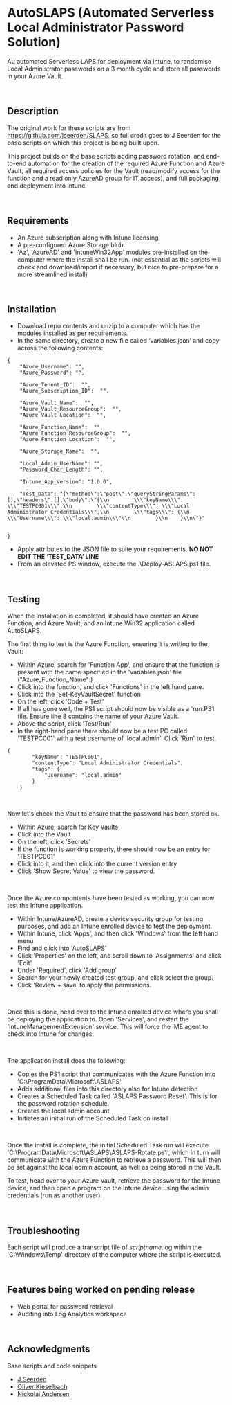 
# AutoSLAPS (Automated Serverless Local Administrator Password Solution)

Au automated Serverless LAPS for deployment via Intune, to randomise Local Administrator passwords on a 3 month cycle and store all passwords in your Azure Vault.

<br>

## Description

The original work for these scripts are from https://github.com/jseerden/SLAPS, so full credit goes to J Seerden for the base scripts on which this project is being built upon.

This project builds on the base scripts adding password rotation, and end-to-end automation for the creation of the required Azure Function and Azure Vault, all required access policies for the Vault (read/modify access for the function and a read only AzureAD group for IT access), and full packaging and deployment into Intune.

<br>

## Requirements

* An Azure subscription along with Intune licensing
* A pre-configured Azure Storage blob.
* 'Az', 'AzureAD' and 'IntuneWin32App' modules pre-installed on the computer where the install shall be run. (not essential as the scripts will check and download/import if necessary, but nice to pre-prepare for a more streamlined install)

<br>

## Installation

* Download repo contents and unzip to a computer which has the modules installed as per requirements.
* In the same directory, create a new file called ‘variables.json’ and copy across the following contents:

```
{
    "Azure_Username": "",
    "Azure_Password": "",
    
    "Azure_Tenent_ID":  "",
    "Azure_Subscription_ID":  "",

    "Azure_Vault_Name":  "",
    "Azure_Vault_ResourceGroup":  "",
    "Azure_Vault_Location":  "",

    "Azure_Function_Name":  "",
    "Azure_Function_ResourceGroup":  "",
    "Azure_Function_Location":  "",

    "Azure_Storage_Name":  "",

    "Local_Admin_UserName": "",
    "Password_Char_Length": "",

    "Intune_App_Version": "1.0.0",

    "Test_Data": "{\"method\":\"post\",\"queryStringParams\":[],\"headers\":[],\"body\":\"{\\n        \\\"keyName\\\": \\\"TESTPC001\\\",\\n        \\\"contentType\\\": \\\"Local Administrator Credentials\\\",\\n        \\\"tags\\\": {\\n            \\\"Username\\\": \\\"local.admin\\\"\\n        }\\n    }\\n\"}"


}

```

* Apply attributes to the JSON file to suite your requirements. <b>NO NOT EDIT THE ‘TEST_DATA’ LINE</b>
* From an elevated PS window, execute the .\Deploy-ASLAPS.ps1 file.

<br>

## Testing

When the installation is completed, it should have created an Azure Function, and Azure Vault, and an Intune Win32 application called AutoSLAPS.

The first thing to test is the Azure Function, ensuring it is writing to the Vault:

* Within Azure, search for 'Function App', and ensure that the function is present with the name specified in the 'variables.json' file ("Azure_Function_Name":)
* Click into the function, and click 'Functions' in the left hand pane.
* Click into the 'Set-KeyVaultSecret' function
* On the left, click 'Code + Test'
* If all has gone well, the PS1 script should now be visible as a 'run.PS1' file. Ensure line 8 contains the name of your Azure Vault.
* Above the script, click 'Test/Run'
* In the right-hand pane there should now be a test PC called 'TESTPC001' with a test username of 'local.admin'. Click 'Run' to test.

```
{
        "keyName": "TESTPC001",
        "contentType": "Local Administrator Credentials",
        "tags": {
            "Username": "local.admin"
        }
    }
```

<br>

Now let's check the Vault to ensure that the password has been stored ok.

* Within Azure, search for Key Vaults
* Click into the Vault
* On the left, click 'Secrets'
* If the function is working properly, there should now be an entry for 'TESTPC001'
* Click into it, and then click into the current version entry
* Click 'Show Secret Value' to view the password.

<br>

Once the Azure compontents have been tested as working, you can now test the Intune application.

* Within Intune/AzureAD, create a device security group for testing purposes, and add an Intune enrolled device to test the deployment.
* Within Intune, click 'Apps', and then click 'Windows' from the left hand menu
* Find and click into 'AutoSLAPS'
* Click 'Properties' on the left, and scroll down to 'Assignments' and click 'Edit'
* Under 'Required', click 'Add group'
* Search for your newly created test group, and click select the group.
* Click 'Review + save' to apply the permissions.

<br>

Once this is done, head over to the Intune enrolled device where you shall be deploying the application to. Open 'Services', and restart the 'IntuneManagementExtension' service. This will force the IME agent to check into Intune for changes.

<br>

The application install does the following:

* Copies the PS1 script that communicates with the Azure Function into 'C:\ProgramData\Microsoft\ASLAPS'
* Adds additional files into this directory also for Intune detection
* Creates a Scheduled Task called 'ASLAPS Password Reset'. This is for the password rotation schedule.
* Creates the local admin account
* Initiates an initial run of the Scheduled Task on install

<br>

Once the install is complete, the initial Scheduled Task run will execute 'C:\ProgramData\Microsoft\ASLAPS\ASLAPS-Rotate.ps1', which in turn will communicate with the Azure Function to retrieve a password. This will then be set against the local admin account, as well as being stored in the Vault.

To test, head over to your Azure Vault, retrieve the password for the Intune device, and then open a program on the Intune device using the admin credentials (run as another user). 

<br>

## Troubleshooting

Each script will produce a transcript file of <i>scriptname</i>.log within the 'C:\Windows\Temp' directory of the computer where the script is executed.
   
<br>

## Features being worked on pending release

* Web portal for password retrieval
* Auditing into Log Analytics workspace

<br>

## Acknowledgments

Base scripts and code snippets
* [J Seerden](https://github.com/jseerden/SLAPS)
* [Oliver Kieselbach](https://gist.github.com/okieselbach/4f11ba37a6848e08e8f82d9f2ffff516)
* [Nickolaj Andersen](https://github.com/MSEndpointMgr/IntuneWin32App)




